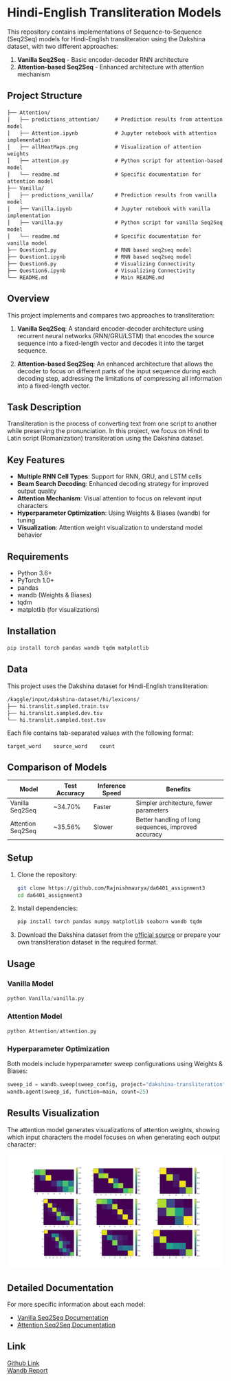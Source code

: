 # Hindi-English Transliteration Models

This repository contains implementations of Sequence-to-Sequence (Seq2Seq) models for Hindi-English transliteration using the Dakshina dataset, with two different approaches:

1. **Vanilla Seq2Seq** - Basic encoder-decoder RNN architecture
2. **Attention-based Seq2Seq** - Enhanced architecture with attention mechanism

## Project Structure

```
├── Attention/
│   ├── predictions_attention/     # Prediction results from attention model
│   ├── Attention.ipynb            # Jupyter notebook with attention implementation
│   ├── allHeatMaps.png            # Visualization of attention weights
│   ├── attention.py               # Python script for attention-based model
│   └── readme.md                  # Specific documentation for attention model
├── Vanilla/
│   ├── predictions_vanilla/       # Prediction results from vanilla model
│   ├── Vanilla.ipynb              # Jupyter notebook with vanilla implementation
│   ├── vanilla.py                 # Python script for vanilla Seq2Seq model
│   └── readme.md                  # Specific documentation for vanilla model
├── Question1.py                   # RNN based seq2seq model
├── Question1.ipynb                # RNN based seq2seq model
├── Question6.py                   # Visualizing Connectivity
├── Question6.ipynb                # Visualizing Connectivity
└── README.md                      # Main README.md
```

## Overview

This project implements and compares two approaches to transliteration:

1. **Vanilla Seq2Seq**: A standard encoder-decoder architecture using recurrent neural networks (RNN/GRU/LSTM) that encodes the source sequence into a fixed-length vector and decodes it into the target sequence.

2. **Attention-based Seq2Seq**: An enhanced architecture that allows the decoder to focus on different parts of the input sequence during each decoding step, addressing the limitations of compressing all information into a fixed-length vector.

## Task Description

Transliteration is the process of converting text from one script to another while preserving the pronunciation. In this project, we focus on Hindi to Latin script (Romanization) transliteration using the Dakshina dataset.

## Key Features

- **Multiple RNN Cell Types**: Support for RNN, GRU, and LSTM cells
- **Beam Search Decoding**: Enhanced decoding strategy for improved output quality
- **Attention Mechanism**: Visual attention to focus on relevant input characters
- **Hyperparameter Optimization**: Using Weights & Biases (wandb) for tuning
- **Visualization**: Attention weight visualization to understand model behavior

## Requirements

- Python 3.6+
- PyTorch 1.0+
- pandas
- wandb (Weights & Biases)
- tqdm
- matplotlib (for visualizations)

## Installation

```bash
pip install torch pandas wandb tqdm matplotlib
```

## Data

This project uses the Dakshina dataset for Hindi-English transliteration:

```
/kaggle/input/dakshina-dataset/hi/lexicons/
├── hi.translit.sampled.train.tsv
├── hi.translit.sampled.dev.tsv
└── hi.translit.sampled.test.tsv
```

Each file contains tab-separated values with the following format:
```
target_word    source_word    count
```

## Comparison of Models

| Model | Test Accuracy | Inference Speed | Benefits |
|-------|---------------|----------------|----------|
| Vanilla Seq2Seq | ~34.70% | Faster | Simpler architecture, fewer parameters |
| Attention Seq2Seq | ~35.56% | Slower | Better handling of long sequences, improved accuracy |

## Setup

1. Clone the repository:
   ```bash
   git clone https://github.com/Rajnishmaurya/da6401_assignment3
   cd da6401_assignment3
   ```

2. Install dependencies:
   ```bash
   pip install torch pandas numpy matplotlib seaborn wandb tqdm
   ```

3. Download the Dakshina dataset from the [official source](https://github.com/google-research-datasets/dakshina) or prepare your own transliteration dataset in the required format.


## Usage

### Vanilla Model

```python
python Vanilla/vanilla.py
```

### Attention Model

```python
python Attention/attention.py
```

### Hyperparameter Optimization

Both models include hyperparameter sweep configurations using Weights & Biases:

```python
sweep_id = wandb.sweep(sweep_config, project="dakshina-transliteration")
wandb.agent(sweep_id, function=main, count=25)
```

## Results Visualization

The attention model generates visualizations of attention weights, showing which input characters the model focuses on when generating each output character:

![Attention Visualization](Attention/allHeatMaps.png)

## Detailed Documentation

For more specific information about each model:

- [Vanilla Seq2Seq Documentation](Vanilla/readme.md)
- [Attention Seq2Seq Documentation](Attention/readme.md)

## Link
[Github Link](https://github.com/Rajnishmaurya/da6401_assignment3/tree/main)  
[Wandb Report](https://api.wandb.ai/links/da24m015-iitm/xhh9mouq)